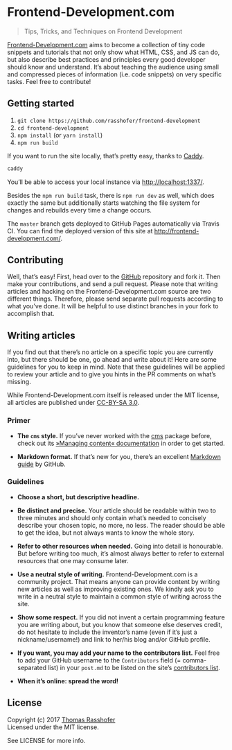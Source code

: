 # Frontend-Development.com

> Tips, Tricks, and Techniques on Frontend Development

[Frontend-Development.com](http://frontend-development.com/) aims to become a collection of tiny code snippets and tutorials that not only show what HTML, CSS, and JS can do, but also describe best practices and principles every good developer should know and understand. It’s about teaching the audience using small and compressed pieces of information (i.e. code snippets) on very specific tasks. Feel free to contribute!

## Getting started

1. `git clone https://github.com/rasshofer/frontend-development`
2. `cd frontend-development`
3. `npm install` (or `yarn install`)
4. `npm run build`

If you want to run the site locally, that’s pretty easy, thanks to [Caddy](https://caddyserver.com/).

```sh
caddy
```

You’ll be able to access your local instance via [http://localhost:1337/](http://localhost:1337/).

Besides the `npm run build` task, there is `npm run dev` as well, which does exactly the same but additionally starts watching the file system for changes and rebuilds every time a change occurs.

The `master` branch gets deployed to GitHub Pages automatically via Travis CI. You can find the deployed version of this site at http://frontend-development.com/.

## Contributing

Well, that’s easy! First, head over to the [GitHub](https://github.com/rasshofer/frontend-development) repository and fork it. Then make your contributions, and send a pull request. Please note that writing articles and hacking on the Frontend-Development.com source are two different things. Therefore, please send separate pull requests according to what you’ve done. It will be helpful to use distinct branches in your fork to accomplish that.

## Writing articles

If you find out that there’s no article on a specific topic you are currently into, but there should be one, go ahead and write about it! Here are some guidelines for you to keep in mind. Note that these guidelines will be applied to review your article and to give you hints in the PR comments on what’s missing.

While Frontend-Development.com itself is released under the MIT license, all articles are published under [CC-BY-SA 3.0](http://creativecommons.org/licenses/by-sa/3.0/).

### Primer

- **The `cms` style.** If you’ve never worked with the [cms](https://www.npmjs.com/package/cms) package before, check out its [»Managing content« documentation](https://www.npmjs.com/package/cms#user-content-managing-content) in order to get started.

- **Markdown format.** If that’s new for you, there’s an excellent [Markdown guide](https://guides.github.com/features/mastering-markdown/) by GitHub.

### Guidelines

- **Choose a short, but descriptive headline.**

- **Be distinct and precise.** Your article should be readable within two to three minutes and should only contain what’s needed to concisely describe your chosen topic, no more, no less. The reader should be able to get the idea, but not always wants to know the whole story.

- **Refer to other resources when needed.** Going into detail is honourable. But before writing too much, it’s almost always better to refer to external resources that one may consume later.

- **Use a neutral style of writing.** Frontend-Development.com is a community project. That means anyone can provide content by writing new articles as well as improving existing ones. We kindly ask you to write in a neutral style to maintain a common style of writing across the site.

- **Show some respect.** If you did not invent a certain programming feature you are writing about, but you know that someone else deserves credit, do not hesitate to include the inventor’s name (even if it’s just a nickname/username!) and link to her/his blog and/or GitHub profile.

- **If you want, you may add your name to the contributors list.** Feel free to add your GitHub username to the `Contributors` field (= comma-separated list) in your `post.md` to be listed on the site’s [contributors list](http://frontend-development.com/contributors/).

- **When it’s online: spread the word!**

## License

Copyright (c) 2017 [Thomas Rasshofer](http://thomasrasshofer.com/)  
Licensed under the MIT license.

See LICENSE for more info.
